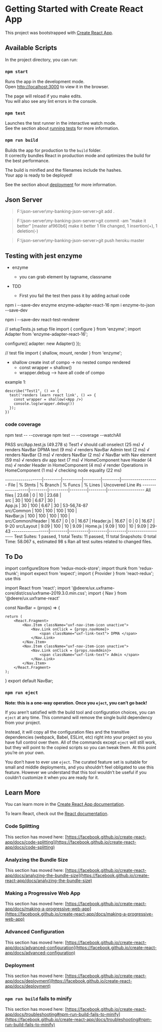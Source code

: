 # Getting Started with Create React App

This project was bootstrapped with [Create React App](https://github.com/facebook/create-react-app).

## Available Scripts

In the project directory, you can run:

### `npm start`

Runs the app in the development mode.\
Open [http://localhost:3000](http://localhost:3000) to view it in the browser.

The page will reload if you make edits.\
You will also see any lint errors in the console.

### `npm test`

Launches the test runner in the interactive watch mode.\
See the section about [running tests](https://facebook.github.io/create-react-app/docs/running-tests) for more information.

### `npm run build`

Builds the app for production to the `build` folder.\
It correctly bundles React in production mode and optimizes the build for the best performance.

The build is minified and the filenames include the hashes.\
Your app is ready to be deployed!

See the section about [deployment](https://facebook.github.io/create-react-app/docs/deployment) for more information.




## Json Server

> F:\\json-server\my-banking-json-server>git add .

> F:\\json-server\my-banking-json-server>git commit -am "make it better"
    [master af960b6] make it better
    1 file changed, 1 insertion(+), 1 deletion(-)

> F:\json-server\my-banking-json-server>git push heroku master

## Testing with jest enzyme

* enzyme 
    * you can grab element by tagname, classname 

* TDD
    * First you fail the test then pass it by adding actual code


npm i --save-dev enzyme enzyme-adapter-react-16
npm i enzyme-to-json --save-dev

npm i --save-dev react-test-renderer


// setupTests.js  setup file 
import { configure } from 'enzyme';
import Adapter from 'enzyme-adapter-react-16';

configure({ adapter: new Adapter() });

// test file
import { shallow, mount, render } from 'enzyme';

* shallow create inst of compo -> no nested compo rendered
    * const wrapper = shallow(<App />)
    * wrapper.debug --> have all code of compo


example 1:
```````
describe("Test1", () => {
  test('renders learn react link', () => {
    const wrapper = shallow(<App />)
    console.log(wrapper.debug())
  });
})
```````

### code coverage

npm test -- --coverage
npm test -- --coverage --watchAll

 PASS  src/App.test.js (49.278 s)
  Test1
    √ should call onselect (25 ms)
    √ renders NavBar DPMA text (9 ms)
    √ renders NavBar Admin text (2 ms)
    √ renders NavBar (3 ms)
    √ renders NavBar (2 ms)
    √ NavBar with Nav element (59 ms)
    √ renders div app text (7 ms)
    √ HomeComponent have Header (4 ms)
    √ render Header in HomeComponent (4 ms)
    √ render Operations in HomeComponent (1 ms)
    √ checking node equality (22 ms)

-------------------|---------|----------|---------|---------|-------------------
File               | % Stmts | % Branch | % Funcs | % Lines | Uncovered Line #s 
-------------------|---------|----------|---------|---------|-------------------
All files          |   23.68 |        0 |      10 |   23.68 |                   
 src               |      30 |      100 |    6.67 |      30 |                   
  App.js           |      30 |      100 |    6.67 |      30 | 53-56,74-87       
 src/Common        |     100 |      100 |     100 |     100 |                   
  NavBar.js        |     100 |      100 |     100 |     100 |                   
 src/Common/Header |   16.67 |        0 |       0 |   16.67 | 
  Header.js        |   16.67 |        0 |       0 |   16.67 | 9-20
 src/Layout        |    9.09 |      100 |      10 |    9.09 | 
  Home.js          |    9.09 |      100 |      10 |    9.09 | 29-43
-------------------|---------|----------|---------|---------|-------------------
Test Suites: 1 passed, 1 total
Tests:       11 passed, 11 total
Snapshots:   0 total
Time:        58.067 s, estimated 98 s
Ran all test suites related to changed files.


## To Do

import configureStore from 'redux-mock-store';
import thunk from 'redux-thunk';
import expect from 'expect';
import { Provider } from 'react-redux';
use this



import React from 'react';
import '@deere/ux.uxframe-core/dist/css/uxframe-2019.3.0.min.css';
import { Nav } from '@deere/ux.uxframe-react'
 
const NavBar = (props) => {
    
    return (
        <React.Fragment>
            <Nav.Item className="uxf-nav-item-icon unactive">
                <Nav.Link onClick = {props.navHome}>
                    <span className="uxf-link-text"> DPMA </span>
                </Nav.Link>
            </Nav.Item>
            <Nav.Item className="uxf-nav-item-icon unactive">
                <Nav.Link onClick = {props.navAdmin}>
                    <span className="uxf-link-text"> Admin </span>
                </Nav.Link>
            </Nav.Item>
        </React.Fragment>
    );
}
export default NavBar;



### `npm run eject`

**Note: this is a one-way operation. Once you `eject`, you can’t go back!**

If you aren’t satisfied with the build tool and configuration choices, you can `eject` at any time. This command will remove the single build dependency from your project.

Instead, it will copy all the configuration files and the transitive dependencies (webpack, Babel, ESLint, etc) right into your project so you have full control over them. All of the commands except `eject` will still work, but they will point to the copied scripts so you can tweak them. At this point you’re on your own.

You don’t have to ever use `eject`. The curated feature set is suitable for small and middle deployments, and you shouldn’t feel obligated to use this feature. However we understand that this tool wouldn’t be useful if you couldn’t customize it when you are ready for it.




## Learn More

You can learn more in the [Create React App documentation](https://facebook.github.io/create-react-app/docs/getting-started).

To learn React, check out the [React documentation](https://reactjs.org/).

### Code Splitting

This section has moved here: [https://facebook.github.io/create-react-app/docs/code-splitting](https://facebook.github.io/create-react-app/docs/code-splitting)

### Analyzing the Bundle Size

This section has moved here: [https://facebook.github.io/create-react-app/docs/analyzing-the-bundle-size](https://facebook.github.io/create-react-app/docs/analyzing-the-bundle-size)

### Making a Progressive Web App

This section has moved here: [https://facebook.github.io/create-react-app/docs/making-a-progressive-web-app](https://facebook.github.io/create-react-app/docs/making-a-progressive-web-app)

### Advanced Configuration

This section has moved here: [https://facebook.github.io/create-react-app/docs/advanced-configuration](https://facebook.github.io/create-react-app/docs/advanced-configuration)

### Deployment

This section has moved here: [https://facebook.github.io/create-react-app/docs/deployment](https://facebook.github.io/create-react-app/docs/deployment)

### `npm run build` fails to minify

This section has moved here: [https://facebook.github.io/create-react-app/docs/troubleshooting#npm-run-build-fails-to-minify](https://facebook.github.io/create-react-app/docs/troubleshooting#npm-run-build-fails-to-minify)
